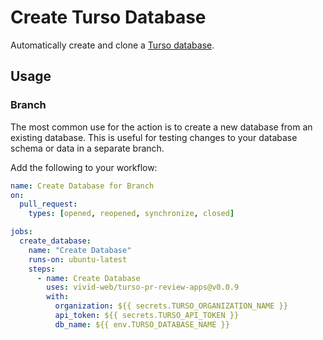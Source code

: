 # Create Turso Database

Automatically create and clone a [Turso database](https://turso.tech).

## Usage

### Branch

The most common use for the action is to create a new database from an existing database. This is useful for testing
changes to your database schema or data in a separate branch.

Add the following to your workflow:

```yaml
name: Create Database for Branch
on:
  pull_request:
    types: [opened, reopened, synchronize, closed]

jobs:
  create_database:
    name: "Create Database"
    runs-on: ubuntu-latest
    steps:
      - name: Create Database
        uses: vivid-web/turso-pr-review-apps@v0.0.9
        with:
          organization: ${{ secrets.TURSO_ORGANIZATION_NAME }}
          api_token: ${{ secrets.TURSO_API_TOKEN }}
          db_name: ${{ env.TURSO_DATABASE_NAME }}
```
